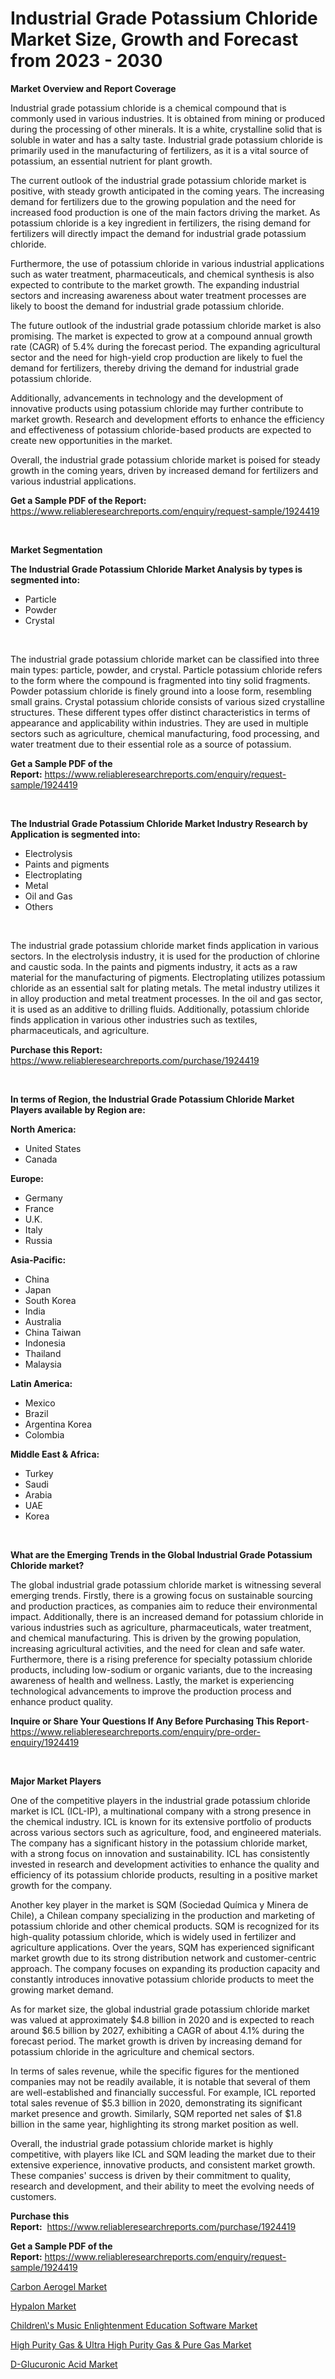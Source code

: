 <p><h1>Industrial Grade Potassium Chloride Market Size, Growth and Forecast from 2023 - 2030</h1></p><p><strong>Market Overview and Report Coverage</strong></p>
<p><p>Industrial grade potassium chloride is a chemical compound that is commonly used in various industries. It is obtained from mining or produced during the processing of other minerals. It is a white, crystalline solid that is soluble in water and has a salty taste. Industrial grade potassium chloride is primarily used in the manufacturing of fertilizers, as it is a vital source of potassium, an essential nutrient for plant growth.</p><p>The current outlook of the industrial grade potassium chloride market is positive, with steady growth anticipated in the coming years. The increasing demand for fertilizers due to the growing population and the need for increased food production is one of the main factors driving the market. As potassium chloride is a key ingredient in fertilizers, the rising demand for fertilizers will directly impact the demand for industrial grade potassium chloride.</p><p>Furthermore, the use of potassium chloride in various industrial applications such as water treatment, pharmaceuticals, and chemical synthesis is also expected to contribute to the market growth. The expanding industrial sectors and increasing awareness about water treatment processes are likely to boost the demand for industrial grade potassium chloride.</p><p>The future outlook of the industrial grade potassium chloride market is also promising. The market is expected to grow at a compound annual growth rate (CAGR) of 5.4% during the forecast period. The expanding agricultural sector and the need for high-yield crop production are likely to fuel the demand for fertilizers, thereby driving the demand for industrial grade potassium chloride.</p><p>Additionally, advancements in technology and the development of innovative products using potassium chloride may further contribute to market growth. Research and development efforts to enhance the efficiency and effectiveness of potassium chloride-based products are expected to create new opportunities in the market.</p><p>Overall, the industrial grade potassium chloride market is poised for steady growth in the coming years, driven by increased demand for fertilizers and various industrial applications.</p></p>
<p><strong>Get a Sample PDF of the Report:</strong> <a href="https://www.reliableresearchreports.com/enquiry/request-sample/1924419">https://www.reliableresearchreports.com/enquiry/request-sample/1924419</a></p>
<p>&nbsp;</p>
<p><strong>Market Segmentation</strong></p>
<p><strong>The Industrial Grade Potassium Chloride Market Analysis by types is segmented into:</strong></p>
<p><ul><li>Particle</li><li>Powder</li><li>Crystal</li></ul></p>
<p>&nbsp;</p>
<p><p>The industrial grade potassium chloride market can be classified into three main types: particle, powder, and crystal. Particle potassium chloride refers to the form where the compound is fragmented into tiny solid fragments. Powder potassium chloride is finely ground into a loose form, resembling small grains. Crystal potassium chloride consists of various sized crystalline structures. These different types offer distinct characteristics in terms of appearance and applicability within industries. They are used in multiple sectors such as agriculture, chemical manufacturing, food processing, and water treatment due to their essential role as a source of potassium.</p></p>
<p><strong>Get a Sample PDF of the Report:</strong>&nbsp;<a href="https://www.reliableresearchreports.com/enquiry/request-sample/1924419">https://www.reliableresearchreports.com/enquiry/request-sample/1924419</a></p>
<p>&nbsp;</p>
<p><strong>The Industrial Grade Potassium Chloride Market Industry Research by Application is segmented into:</strong></p>
<p><ul><li>Electrolysis</li><li>Paints and pigments</li><li>Electroplating</li><li>Metal</li><li>Oil and Gas</li><li>Others</li></ul></p>
<p>&nbsp;</p>
<p><p>The industrial grade potassium chloride market finds application in various sectors. In the electrolysis industry, it is used for the production of chlorine and caustic soda. In the paints and pigments industry, it acts as a raw material for the manufacturing of pigments. Electroplating utilizes potassium chloride as an essential salt for plating metals. The metal industry utilizes it in alloy production and metal treatment processes. In the oil and gas sector, it is used as an additive to drilling fluids. Additionally, potassium chloride finds application in various other industries such as textiles, pharmaceuticals, and agriculture.</p></p>
<p><strong>Purchase this Report:</strong>&nbsp; <a href="https://www.reliableresearchreports.com/purchase/1924419">https://www.reliableresearchreports.com/purchase/1924419</a></p>
<p>&nbsp;</p>
<p><strong>In terms of Region, the Industrial Grade Potassium Chloride Market Players available by Region are:</strong></p>
<p>
    <p> <strong> North America: </strong>
        <ul>
            <li>United States</li>
            <li>Canada</li>
        </ul>
        </p> 
    <p> <strong> Europe: </strong>
        <ul>
            <li>Germany</li>
            <li>France</li>
            <li>U.K.</li>
            <li>Italy</li>
            <li>Russia</li>
        </ul>
        </p> 
    <p> <strong> Asia-Pacific: </strong>
        <ul>
            <li>China</li>
            <li>Japan</li>
            <li>South Korea</li>
            <li>India</li>
            <li>Australia</li>
            <li>China Taiwan</li>
            <li>Indonesia</li>
            <li>Thailand</li>
            <li>Malaysia</li>
        </ul>
        </p> 
    <p> <strong> Latin America: </strong>
        <ul>
            <li>Mexico</li>
            <li>Brazil</li>
            <li>Argentina Korea</li>
            <li>Colombia</li>
        </ul>
        </p> 
    <p> <strong> Middle East & Africa: </strong>
        <ul>
            <li>Turkey</li>
            <li>Saudi</li>
            <li>Arabia</li>
            <li>UAE</li>
            <li>Korea</li>
        </ul>
    </p>
    </p>
<p>&nbsp;</p>
<p><strong>What are the Emerging Trends in the Global Industrial Grade Potassium Chloride market?</strong></p>
<p><p>The global industrial grade potassium chloride market is witnessing several emerging trends. Firstly, there is a growing focus on sustainable sourcing and production practices, as companies aim to reduce their environmental impact. Additionally, there is an increased demand for potassium chloride in various industries such as agriculture, pharmaceuticals, water treatment, and chemical manufacturing. This is driven by the growing population, increasing agricultural activities, and the need for clean and safe water. Furthermore, there is a rising preference for specialty potassium chloride products, including low-sodium or organic variants, due to the increasing awareness of health and wellness. Lastly, the market is experiencing technological advancements to improve the production process and enhance product quality.</p></p>
<p><strong>Inquire or Share Your Questions If Any Before Purchasing This Report</strong>- <a href="https://www.reliableresearchreports.com/enquiry/pre-order-enquiry/1924419">https://www.reliableresearchreports.com/enquiry/pre-order-enquiry/1924419</a></p>
<p>&nbsp;</p>
<p><strong>Major Market Players</strong></p>
<p><p>One of the competitive players in the industrial grade potassium chloride market is ICL (ICL-IP), a multinational company with a strong presence in the chemical industry. ICL is known for its extensive portfolio of products across various sectors such as agriculture, food, and engineered materials. The company has a significant history in the potassium chloride market, with a strong focus on innovation and sustainability. ICL has consistently invested in research and development activities to enhance the quality and efficiency of its potassium chloride products, resulting in a positive market growth for the company. </p><p>Another key player in the market is SQM (Sociedad Química y Minera de Chile), a Chilean company specializing in the production and marketing of potassium chloride and other chemical products. SQM is recognized for its high-quality potassium chloride, which is widely used in fertilizer and agriculture applications. Over the years, SQM has experienced significant market growth due to its strong distribution network and customer-centric approach. The company focuses on expanding its production capacity and constantly introduces innovative potassium chloride products to meet the growing market demand.</p><p>As for market size, the global industrial grade potassium chloride market was valued at approximately $4.8 billion in 2020 and is expected to reach around $6.5 billion by 2027, exhibiting a CAGR of about 4.1% during the forecast period. The market growth is driven by increasing demand for potassium chloride in the agriculture and chemical sectors.</p><p>In terms of sales revenue, while the specific figures for the mentioned companies may not be readily available, it is notable that several of them are well-established and financially successful. For example, ICL reported total sales revenue of $5.3 billion in 2020, demonstrating its significant market presence and growth. Similarly, SQM reported net sales of $1.8 billion in the same year, highlighting its strong market position as well.</p><p>Overall, the industrial grade potassium chloride market is highly competitive, with players like ICL and SQM leading the market due to their extensive experience, innovative products, and consistent market growth. These companies' success is driven by their commitment to quality, research and development, and their ability to meet the evolving needs of customers.</p></p>
<p><strong>Purchase this Report:</strong>&nbsp;&nbsp;<a href="https://www.reliableresearchreports.com/purchase/1924419">https://www.reliableresearchreports.com/purchase/1924419</a></p>
<p></p>
<p><strong>Get a Sample PDF of the Report:</strong>&nbsp;<a href="https://www.reliableresearchreports.com/enquiry/request-sample/1924419">https://www.reliableresearchreports.com/enquiry/request-sample/1924419</a></p>
<p><p><a href="https://medium.com/@hazelharvey1918/carbon-aerogel-market-size-market-outlook-and-market-forecast-2023-to-2030-3f29dba77216">Carbon Aerogel Market</a></p><p><a href="https://medium.com/@gerardowolf/hypalon-nbsp-market-focuses-on-market-share-size-and-projected-forecast-till-2030-7cfdfc5566ea">Hypalon Market</a></p><p><a href="https://github.com/rahu1502/Market-Research-Report-List-1/blob/main/childrens-music-enlightenment-education-software-market.md">Children\'s Music Enlightenment Education Software Market</a></p><p><a href="https://github.com/rahu1505/Market-Research-Report-List-1/blob/main/high-purity-gas-ultra-high-purity-gas-pure-gas-market.md">High Purity Gas & Ultra High Purity Gas & Pure Gas Market</a></p><p><a href="https://medium.com/@kyliebodei/d-glucuronic-acid-market-analysis-its-cagr-market-segmentation-and-global-industry-overview-3db7e00493f0">D-Glucuronic Acid Market</a></p></p>